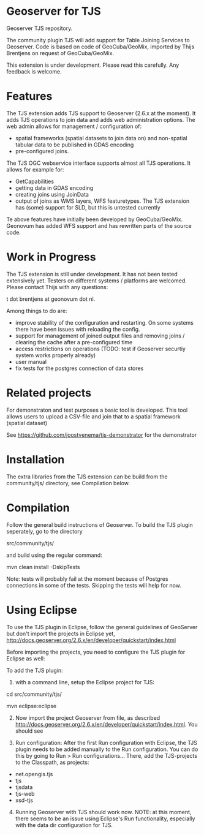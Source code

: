 Geoserver for TJS
=====================
Geoserver TJS repository.

The community plugin TJS will add support for Table Joining Services to Geoserver. Code is based on code of GeoCuba/GeoMix, imported by Thijs Brentjens on request of GeoCuba/GeoMix. 

This extension is under development. Please read this carefully. Any feedback is welcome.

Features
========
The TJS extension adds TJS support to Geoserver (2.6.x at the moment). It adds TJS operations to join data and adds web administration options. The web admin allows for management / configuration of:
- spatial frameworks (spatial datasets to join data on) and non-spatial tabular data to be published in GDAS encoding
- pre-configured joins.

The TJS OGC webservice interface supports almost all TJS operations. It allows for example for:
- GetCapabilities
- getting data in GDAS encoding
- creating joins using JoinData
- output of joins as WMS layers, WFS featuretypes. The TJS extension has (some) support for SLD, but this is untested currently

Te above features have initially been developed by GeoCuba/GeoMix. Geonovum has added WFS support and has rewritten parts of the source code.

Work in Progress
==========
The TJS extension is still under development. It has not been tested extensively yet. Testers on different systems / platforms are welcomed. Please contact Thijs with any questions: 

t dot brentjens at geonovum dot nl.

Among things to do are:

- improve stability of the configuration and restarting. On some systems there have been issues with reloading the config.
- support for management of joined output files and removing joins / clearing the cache after a pre-configured time
- access restrictions on operations (TODO: test if Geoserver securtiy system works properly already)
- user manual
- fix tests for the postgres connection of data stores

Related projects
===========
For demonstraton and test purposes a basic tool is developed. This tool allows users to upload a CSV-file and join that to a spatial framework (spatial dataset)

See https://github.com/joostvenema/tjs-demonstrator for the demonstrator

Installation
=====================
The extra libraries from the TJS extension can be build from the community/tjs/ directory, see Compilation below.

Compilation
=====================
Follow the general build instructions of Geoserver.
To build the TJS plugin seperately, go to the directory 

src/community/tjs/

and build using the regular command:

mvn clean install -DskipTests

Note: tests will probably fail at the moment because of Postgres connections in some of the tests. Skipping the tests will help for now.

Using Eclipse
=====================
To use the TJS plugin in Eclipse, follow the general guidelines of GeoServer but don't import the projects in Eclipse yet, http://docs.geoserver.org/2.6.x/en/developer/quickstart/index.html

Before importing the projects, you need to configure the TJS plugin for Eclipse as well:

To add the TJS plugin:

1. with a command line, setup the Eclipse project for TJS:

cd src/community/tjs/

mvn eclipse:eclipse

2. Now import the project Geoserver from file, as described http://docs.geoserver.org/2.6.x/en/developer/quickstart/index.html. You should see 

3. Run configuration:
After the first Run configuration with Eclipse, the TJS plugin needs to be added manually to the Run configuration. You can do this by going to Run > Run configurations...
There, add the TJS-projects to the Classpath, as projects:

* net.opengis.tjs
* tjs
* tjsdata
* tjs-web
* xsd-tjs

4. Running Geoserver with TJS should work now. NOTE: at this moment, there seems to be an issue using Eclipse's Run functionality, especially with the data dir configuration for TJS.





